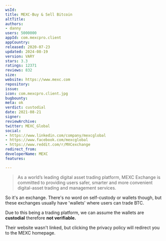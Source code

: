 ```yaml
---
wsId: 
title: MEXC-Buy & Sell Bitcoin
altTitle: 
authors:
- danny
users: 5000000
appId: com.mexcpro.client
appCountry: 
released: 2020-07-23
updated: 2024-08-19
version: VARY
stars: 3.3
ratings: 12371
reviews: 832
size: 
website: https://www.mexc.com
repository: 
issue: 
icon: com.mexcpro.client.jpg
bugbounty: 
meta: ok
verdict: custodial
date: 2021-08-21
signer: 
reviewArchive: 
twitter: MEXC_Global
social:
- https://www.linkedin.com/company/mexcglobal
- https://www.facebook.com/mexcglobal
- https://www.reddit.com/r/MXCexchange
redirect_from: 
developerName: MEXC
features: 

---
```


> As a world’s leading digital asset trading platform, MEXC Exchange is committed to providing users safer, smarter and more convenient digital-asset trading and management services.

So it's an exchange. There's no word on self-custody or wallets though, but these exchanges usually have 'wallets' where users can trade BTC.

Due to this being a trading platform, we can assume the wallets are **custodial** therefore **not verifiable.**

Their website wasn't linked, but clicking the privacy policy will redirect you to the MEXC homepage.
